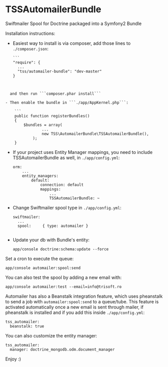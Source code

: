 TSSAutomailerBundle
===================

Swiftmailer Spool for Doctrine packaged into a Symfony2 Bundle

Installation instructions:

- Easiest way to install is via composer, add those lines to ```./composer.json```:
    
    
      ```
      "require": {
        ...
        "tss/automailer-bundle": "dev-master"
      }
```

 
  and then run ```composer.phar install```

- Then enable the bundle in ```./app/AppKernel.php```:
    
    ```
    public function registerBundles()
    {
        $bundles = array(
                ...
                new TSS\AutomailerBundle\TSSAutomailerBundle(),
            );
    }
```

- If your project uses Entity Manager mappings, you need to include TSSAutomailerBundle as well, in ```./app/config.yml```:

    ```
    orm:
        ...
        entity_managers:
            default:
                connection: default
                mappings:
                    ...
                    TSSAutomailerBundle: ~

- Change Swiftmailer spool type in ```./app/config.yml```:

    ```
    swiftmailer:
      ...
      spool:     { type: automailer }
      
- Update your db with Bundle's entity:

    ```app/console doctrine:schema:update --force```
    
Set a cron to execute the queue:

    app/console automailer:spool:send
    
You can also test the spool by adding a new email with:

    app/console automailer:test --email=info@trisoft.ro
    
Automailer has also a Beanstalk integration feature, which uses pheanstalk to send a job with ```automailer:spool:send``` to a queue/tube. This feature is activated automatically once a new email is sent through mailer, if pheanstalk is installed and if you add this inside ```./app/config.yml```:
```
tss_automailer:
  beanstalk: true
```

You can also customize the entity manager:
```
tss_automailer:
  manager: doctrine_mongodb.odm.document_manager
```
    
Enjoy :)

